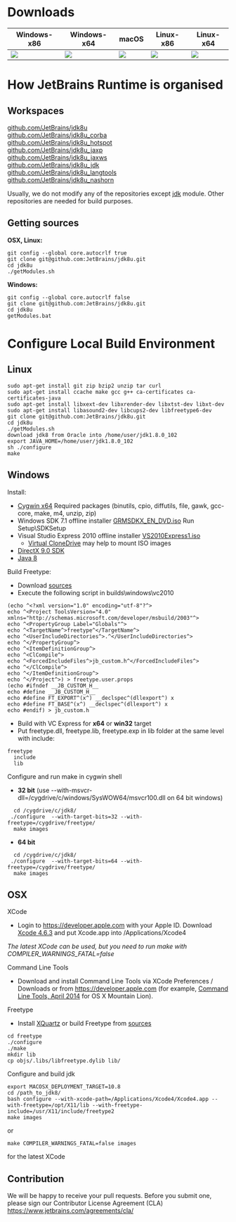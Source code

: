 # Downloads

|Windows-x86  |Windows-x64  |macOS        |Linux-x86    |Linux-x64    |
|-------------|-------------|-------------|-------------|-------------|
|<a href="https://bintray.com/jetbrains/intellij-jdk/openjdk8-windows-x86/_latestVersion"> <img src="https://api.bintray.com/packages/jetbrains/intellij-jdk/openjdk8-windows-x86/images/download.svg"/></a>|<a href="https://bintray.com/jetbrains/intellij-jdk/openjdk8-windows-x64/_latestVersion"> <img src="https://api.bintray.com/packages/jetbrains/intellij-jdk/openjdk8-windows-x64/images/download.svg"/></a>|<a href="https://bintray.com/jetbrains/intellij-jdk/openjdk8-osx-x64/_latestVersion"> <img src="https://api.bintray.com/packages/jetbrains/intellij-jdk/openjdk8-osx-x64/images/download.svg"/></a>|<a href="https://bintray.com/jetbrains/intellij-jdk/openjdk8-linux-x86/_latestVersion"> <img src="https://api.bintray.com/packages/jetbrains/intellij-jdk/openjdk8-linux-x86/images/download.svg"/></a>|<a href="https://bintray.com/jetbrains/intellij-jdk/openjdk8-linux-x64/_latestVersion"><img src="https://api.bintray.com/packages/jetbrains/intellij-jdk/openjdk8-linux-x64/images/download.svg"/></a>|


# How JetBrains Runtime is organised
## Workspaces

[github.com/JetBrains/jdk8u](https://github.com/JetBrains/jdk8u/)  
[github.com/JetBrains/jdk8u_corba](https://github.com/JetBrains/jdk8u_corba/)  
[github.com/JetBrains/jdk8u_hotspot](https://github.com/JetBrains/jdk8u_hotspot/)  
[github.com/JetBrains/jdk8u_jaxp](https://github.com/JetBrains/jdk8u_jaxp/)  
[github.com/JetBrains/jdk8u_jaxws](https://github.com/JetBrains/jdk8u_jaxws/)  
[github.com/JetBrains/jdk8u_jdk](https://github.com/JetBrains/jdk8u_jdk/)  
[github.com/JetBrains/jdk8u_langtools](https://github.com/JetBrains/jdk8u_langtools/)  
[github.com/JetBrains/jdk8u_nashorn](https://github.com/JetBrains/jdk8u_nashorn/)  

Usually, we do not modify any of the repositories except [jdk](https://github.com/JetBrains/jdk8u_jdk/) module. Other repositories are needed for build purposes.
## Getting sources
__OSX, Linux:__
```
git config --global core.autocrlf true
git clone git@github.com:JetBrains/jdk8u.git
cd jdk8u
./getModules.sh
```

__Windows:__
```
git config --global core.autocrlf false
git clone git@github.com:JetBrains/jdk8u.git
cd jdk8u
getModules.bat
```

# Configure Local Build Environment
## Linux
```
sudo apt-get install git zip bzip2 unzip tar curl
sudo apt-get install ccache make gcc g++ ca-certificates ca-certificates-java
sudo apt-get install libxext-dev libxrender-dev libxtst-dev libxt-dev
sudo apt-get install libasound2-dev libcups2-dev libfreetype6-dev
git clone git@github.com:JetBrains/jdk8u.git
cd jdk8u
./getModules.sh
download jdk8 from Oracle into /home/user/jdk1.8.0_102
export JAVA_HOME=/home/user/jdk1.8.0_102
sh ./configure
make
```

## Windows

Install:

* [Cygwin x64](http://www.cygwin.com/)
  Required packages (binutils, cpio, diffutils, file, gawk, gcc-core, make, m4, unzip, zip)
* Windows SDK 7.1 offline installer [GRMSDKX_EN_DVD.iso](https://download.microsoft.com/download/F/1/0/F10113F5-B750-4969-A255-274341AC6BCE/GRMSDKX_EN_DVD.iso)
Run Setup\SDKSetup 
* Visual Studio Express 2010 offline installer [VS2010Express1.iso](http://download.microsoft.com/download/1/E/5/1E5F1C0A-0D5B-426A-A603-1798B951DDAE/VS2010Express1.iso)
  * [Virtual CloneDrive](http://www.elby.ch/products/vcd.html) may help to mount ISO images
* [DirectX 9.0 SDK](http://www.microsoft.com/en-us/download/details.aspx?id=6812)
* [Java 8](http://www.oracle.com/technetwork/java/javase/downloads/index.html)

Build Freetype:
* Download [sources](https://www.freetype.org/download.html)
* Execute the following script in builds\windows\vc2010
```
(echo ^<?xml version="1.0" encoding="utf-8"?^>
echo ^<Project ToolsVersion="4.0" xmlns="http://schemas.microsoft.com/developer/msbuild/2003"^>
echo ^<PropertyGroup Label="Globals"^>
echo ^<TargetName^>freetype^</TargetName^>
echo ^<UserIncludeDirectories^>.^</UserIncludeDirectories^>
echo ^</PropertyGroup^>
echo ^<ItemDefinitionGroup^>
echo ^<ClCompile^>
echo ^<ForcedIncludeFiles^>jb_custom.h^</ForcedIncludeFiles^>
echo ^</ClCompile^>
echo ^</ItemDefinitionGroup^>
echo ^</Project^>) > freetype.user.props
(echo #ifndef __JB_CUSTOM_H__
echo #define __JB_CUSTOM_H__
echo #define FT_EXPORT^(x^) __declspec^(dllexport^) x
echo #define FT_BASE^(x^) __declspec^(dllexport^) x
echo #endif) > jb_custom.h
```
* Build with VC Express for **x64** or **win32** target
* Put freetype.dll, freetype.lib, freetype.exp in lib folder at the same level with include:
```
freetype
  include
  lib
```

Configure and run make  in cygwin shell 
* __32 bit__ (use --with-msvcr-dll=/cygdrive/c/windows/SysWOW64/msvcr100.dll on 64 bit windows)
```    
  cd /cygdrive/c/jdk8/
 ./configure  --with-target-bits=32 --with-freetype=/cygdrive/freetype/  
  make images
```
* __64 bit__
```    
  cd /cygdrive/c/jdk8/
 ./configure  --with-target-bits=64 --with-freetype=/cygdrive/freetype/  
  make images
```

## OSX
XCode
* Login to https://developer.apple.com with your Apple ID. Download 
[Xcode 4.6.3](https://developer.apple.com/devcenter/download.action?path=/Developer_Tools/xcode_4.6.3/xcode4630916281a.dmg)
and put Xcode.app into /Applications/Xcode4

_The latest XCode can be used, but you need to run make with COMPILER_WARNINGS_FATAL=false_

Command Line Tools
* Download and install Command Line Tools via XCode Preferences / Downloads or from https://developer.apple.com (for example, [Command Line Tools, April 2014](https://developer.apple.com/downloads/download.action?path=Developer_Tools/command_line_tools_os_x_mountain_lion_for_xcode__april_2014/command_line_tools_for_osx_mountain_lion_april_2014.dmg) for OS X Mountain Lion).

Freetype
* Install [XQuartz](https://dl.bintray.com/xquartz/downloads/XQuartz-2.7.9.dmg) or build Freetype from 
 [sources](https://www.freetype.org/download.html)
```
cd freetype
./configure
./make
mkdir lib
cp objs/.libs/libfreetype.dylib lib/
```

Configure and build jdk
```
export MACOSX_DEPLOYMENT_TARGET=10.8
cd /path_to_jdk8/
bash configure --with-xcode-path=/Applications/Xcode4/Xcode4.app --with-freetype=/opt/X11/lib --with-freetype-include=/usr/X11/include/freetype2
make images
```
or
```
make COMPILER_WARNINGS_FATAL=false images
```
for the latest XCode

## Contribution
We will be happy to receive your pull requests. Before you submit one, please sign our Contributor License Agreement (CLA)  https://www.jetbrains.com/agreements/cla/ 
